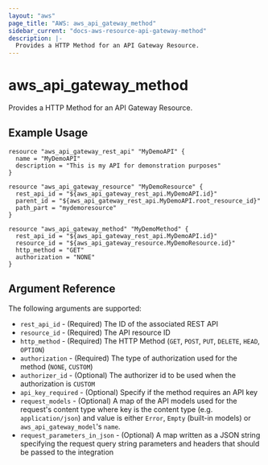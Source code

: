 ```yaml
---
layout: "aws"
page_title: "AWS: aws_api_gateway_method"
sidebar_current: "docs-aws-resource-api-gateway-method"
description: |-
  Provides a HTTP Method for an API Gateway Resource.
---
```


# aws\_api\_gateway\_method

Provides a HTTP Method for an API Gateway Resource.

## Example Usage

```
resource "aws_api_gateway_rest_api" "MyDemoAPI" {
  name = "MyDemoAPI"
  description = "This is my API for demonstration purposes"
}

resource "aws_api_gateway_resource" "MyDemoResource" {
  rest_api_id = "${aws_api_gateway_rest_api.MyDemoAPI.id}"
  parent_id = "${aws_api_gateway_rest_api.MyDemoAPI.root_resource_id}"
  path_part = "mydemoresource"
}

resource "aws_api_gateway_method" "MyDemoMethod" {
  rest_api_id = "${aws_api_gateway_rest_api.MyDemoAPI.id}"
  resource_id = "${aws_api_gateway_resource.MyDemoResource.id}"
  http_method = "GET"
  authorization = "NONE"
}
```

## Argument Reference

The following arguments are supported:

* `rest_api_id` - (Required) The ID of the associated REST API
* `resource_id` - (Required) The API resource ID
* `http_method` - (Required) The HTTP Method (`GET`, `POST`, `PUT`, `DELETE`, `HEAD`, `OPTION`)
* `authorization` - (Required) The type of authorization used for the method (`NONE`, `CUSTOM`)
* `authorizer_id` - (Optional) The authorizer id to be used when the authorization is `CUSTOM`
* `api_key_required` - (Optional) Specify if the method requires an API key
* `request_models` - (Optional) A map of the API models used for the request's content type
  where key is the content type (e.g. `application/json`)
  and value is either `Error`, `Empty` (built-in models) or `aws_api_gateway_model`'s `name`.
* `request_parameters_in_json` - (Optional) A map written as a JSON string specifying
  the request query string parameters and headers that should be passed to the integration
